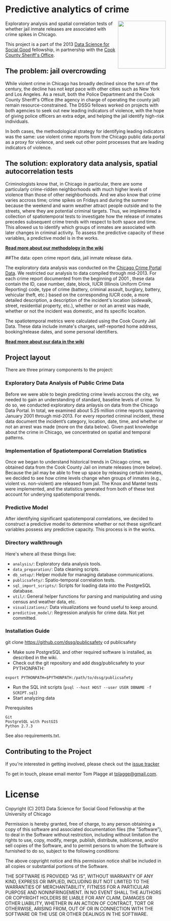 Predictive analytics of crime
===
<a href="http://www.cookcountysheriff.com"><img src="http://dssg.io/img/partners/sheriff.png" width="150" align="right"></a>

Exploratory analysis and spatial correlation tests of whether jail inmate releases are associated with crime spikes in Chicago.

This project is a part of the 2013 [Data Science for Social Good](http://www.dssg.io) fellowship, in partnership with the [Cook County Sheriff's Office](http://www.cookcountysheriff.com).

## The problem: jail overcrowding

While violent crime in Chicago has broadly declined since the turn of the century, the decline has not kept pace with
other cities such as New York and Los Angeles. As a result, both the Police Department and the Cook County Sheriff's
Office (the agency in charge of operating the county jail) remain resource-constrained. The DSSG fellows worked on projects
with both agencies to seek out new leading indicators of violence, with the hope of giving police officers an extra edge, and
helping the jail identify high-risk individuals.

In both cases, the methodological strategy for identifying leading indicators was the same: use violent crime reports
from the Chicago public data portal as a proxy for violence, and seek out other point processes that are leading indicators
of violence.


## The solution: exploratory data analysis, spatial autocorrelation tests

Criminologists know that, in Chicago in particular, 
there are some particularly crime-ridden neighborhoods with much higher levels of violence than those of other neighborhoods.  And 
we also know that crime varies accross time; crime spikes on Fridays and during the summer because the weekend and warm weather attract
people outside and to the streets, where they are potential criminal targets.  Thus, we implemented a collection of spatiotemporal tests
to investigate how the release of inmates precedes subsequent crime trends with respect to both space and time.  This allowed us to identify
which groups of inmates are associated with later changes in criminal activity.  To assess the predictive capacity of these variables, a
predictive model is in the works.

**[Read more about our methodology in the wiki](../../wiki/Methodology)**


##The data: open crime report data, jail inmate release data.

The exploratory data analysis was conducted on the [Chicago Crime Portal Data]("https://data.cityofchicago.org/Public-Safety/Crimes-2001-to-present/ijzp-q8t2#column-menu").
We restricted our analysis to data compiled through mid-2013.  For each crime report documented from the beginning of 2001 , these data contain the ID, case number, date, block, IUCR (Illinois Uniform Crime Reporting) code, type of crime (battery,
criminal assault, burglary, battery, vehicular theft, etc.) based on the corresponding IUCR code, a more detailed description, a
description of the incident's location (sidewalk, street, residential property, etc.), whether or not an arrest was made, whether or not
the incident was domestic, and its specific locaiton.  

The spatiotemporal metrics were calculated using the Cook County Jail Data.  These data include inmate's charges, self-reported
home address, booking/release dates, and some personal identifiers.  

**[Read more about our data in the wiki](../../wiki/Data)**


## Project layout
There are three primary components to the project:

### Exploratory Data Analysis of Public Crime Data

Before we were able to begin predicting crime levels accross the city, we needed to gain an understanding of standard, baseline
levels of crime.  To do so, we conducted exploratory data anlaysis on data from the Chicago Data Portal.  In total, we examined about 
5.25 million crime reports spanning January 2001 through mid-2013.  For every reported criminal incident, 
these data document the incident’s category, location, date, time, and whether or not an arrest was made (more on the 
data below).  Given past knowledge about the crime in Chicago, we concentrated on spatial and temporal patterns.


### Implementation of Spatiotemporal Correlation Statistics

Once we began to understand historical trends in Chicago crime, we obtained data from the Cook County Jail on inmate
releases (more below).  Because the jail may be able to free up space by releasing certain inmates, we decided to see how
crime levels change when groups of inmates (e.g., violent vs. non-violent) are released from jail.  The Knox and Mantel 
tests were implemented, and the statistics generated from both of these test account for underying spatiotemporal trends.


### Predictive Model
After identifying significant spatiotemporal correlations, we decided to construct a predictive model to determine whether or not
these significant variables possess any predictive capacity.  This process is in the works.  


### Directory walkthrough
Here's where all these things live:
* `analysis/`: Exploratory data analysis tools.
* `data_preparation/`: Data cleaning scripts.
* `db_setup/`: Helper module for managing database communications.
* `publicsafety/`: Spatio-temporal correlation tests.
* `sql_import_scripts/`: Scripts for loading data into the PostgreSQL database.
* `util/`: General helper functions for parsing and manipulating and using census and weather data, etc.
* `visualizations/`: Data visualizations we found useful to keep around.
* `predictive_model/`: Regression analysis for crime data. Not yet committed.


### Installation Guide
git clone https://github.com/dssg/publicsafety
cd publicsafety

* Make sure PostgreSQL and other required software is installed, as described in the wiki.
* Check out the git repository and add dssg/publicsafety to your PYTHONPATH:
```
export PYTHONPATH=$PYTHONPATH:/path/to/dssg/publicsafety
```
* Run the SQL init scripts (`psql --host HOST --user USER DBNAME -f SCRIPT.sql`)
* Start analyzing data

Prerequisites
```
Git
PostgreSQL with PostGIS
Python 2.7.3
```

See also requirements.txt.


## Contributing to the Project
If you're interested in getting involved, please check out the [issue tracker]("https://github.com/dssg/publicsafety/issues?state=open")

To get in touch, please email mentor Tom Plagge at tplagge@gmail.com.


License
===
Copyright (C) 2013 Data Science for Social Good Fellowship at the University of Chicago

Permission is hereby granted, free of charge, to any person obtaining a copy of this software and associated documentation files (the "Software"), to deal in the Software without restriction, including without limitation the rights to use, copy, modify, merge, publish, distribute, sublicense, and/or sell copies of the Software, and to permit persons to whom the Software is furnished to do so, subject to the following conditions:

The above copyright notice and this permission notice shall be included in all copies or substantial portions of the Software.

THE SOFTWARE IS PROVIDED "AS IS", WITHOUT WARRANTY OF ANY KIND, EXPRESS OR IMPLIED, INCLUDING BUT NOT LIMITED TO THE WARRANTIES OF MERCHANTABILITY, FITNESS FOR A PARTICULAR PURPOSE AND NONINFRINGEMENT. IN NO EVENT SHALL THE AUTHORS OR COPYRIGHT HOLDERS BE LIABLE FOR ANY CLAIM, DAMAGES OR OTHER LIABILITY, WHETHER IN AN ACTION OF CONTRACT, TORT OR OTHERWISE, ARISING FROM, OUT OF OR IN CONNECTION WITH THE SOFTWARE OR THE USE OR OTHER DEALINGS IN THE SOFTWARE.




